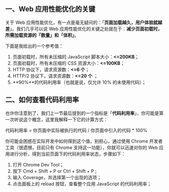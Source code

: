 ## 一、Web 应用性能优化的关键

关于 Web 应用性能优化，有一点是毫无疑问的：「**页面加载越久，用户体验就越差**」。我们几乎可以说 Web 应用性能优化的关键之处就在于：**减少页面初载时，所需加载资源的「数量」和「体积」**。

下面是我给出的一个参考值：

1. 页面初载时，所有未压缩的 JavaScript 脚本大小：**<=200KB**；
2. 页面初载时，所有未压缩的 CSS 资源大小：**<=100KB**；
3. HTTP 协议下，请求资源数：**<=6 个**；
4. HTTP/2 协议下，请求资源数：**<=20 个** ；
5. **90%**的代码利用率（也就是说，仅允许 10% 的未使用代码）；



## 二、如何查看代码利用率

也许你注意到了，我们上一节最后提到的一个指标是「**代码利用率**」，你可能是第一次听说这个概念，这里我解释一下它的计算方式：

代码利用率 = 你页面中实际被执行的代码 / 你页面中引入的代码 * 100%

你可能会困惑在实际开发中如何得到这个值，别担心，通过使用 Chrome 开发者工具（很遗憾，目前只有 Chrome 支持这一功能），你就可以迅速对你的 Web 应用进行分析，得到当前页面下的代码利用率状态，步骤如下：

1. 打开 Chrome Dev Tool；
2. 按下 Cmd + Shift + P or Ctrl + Shift + P ;
3. 输入 Coverage，并选择第一个出现的选项；
4. 点击面板上的 reload 按钮，查看整个应用 JavaScript 的代码利用率；



